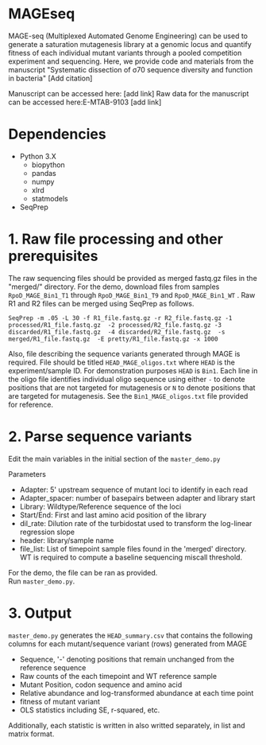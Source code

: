 # MAGEseq

MAGE-seq (Multiplexed Automated Genome Engineering) can be used to generate a saturation mutagenesis library at a genomic locus and quantify fitness of each individual mutant variants through a pooled competition experiment and sequencing. Here, we provide code and materials from the manuscript "Systematic dissection of σ70 sequence diversity and function in bacteria" [Add citation]    

Manuscript can be accessed here: [add link]
Raw data for the manuscript can be accessed here:E-MTAB-9103 [add link]


# Dependencies
- Python 3.X
    - biopython
    - pandas
    - numpy 
    - xlrd 
    - statmodels
- SeqPrep


# 1. Raw file processing and other prerequisites
The raw sequencing files should be provided as merged fastq.gz files in the "merged/" directory. For the demo, download files from samples `RpoD_MAGE_Bin1_T1` through `RpoD_MAGE_Bin1_T9` and `RpoD_MAGE_Bin1_WT` . Raw R1 and R2 files can be merged using SeqPrep as follows. 
```
SeqPrep -m .05 -L 30 -f R1_file.fastq.gz -r R2_file.fastq.gz -1 processed/R1_file.fastq.gz  -2 processed/R2_file.fastq.gz -3 discarded/R1_file.fastq.gz  -4 discarded/R2_file.fastq.gz  -s merged/R1_file.fastq.gz  -E pretty/R1_file.fastq.gz -x 1000
```
Also, file describing the sequence variants generated through MAGE is required. File should be titled `HEAD_MAGE_oligos.txt` where `HEAD` is the experiment/sample ID. For demonstration purposes `HEAD` is `Bin1`. Each line in the oligo file identifies individual oligo sequence using either `-` to denote positions that are not targeted for mutagenesis or `N` to denote positions that are targeted for mutagenesis. See the `Bin1_MAGE_oligos.txt` file provided for reference.

# 2. Parse sequence variants
Edit the main variables in the initial section of the `master_demo.py`

Parameters    
- Adapter: 5' upstream sequence of mutant loci to identify in each read 
- Adapter_spacer: number of basepairs between adapter and library start
- Library: Wildtype/Reference sequence of the loci
- Start/End: First and last amino acid position of the library
- dil_rate: Dilution rate of the turbidostat used to transform the log-linear regression slope
- header: library/sample name
- file_list: List of timepoint sample files found in the 'merged' directory. WT is required to compute a baseline sequencing miscall threshold.  

For the demo, the file can be ran as provided.  
Run `master_demo.py`.

# 3. Output
`master_demo.py` generates the `HEAD_summary.csv` that contains the following columns for each mutant/sequence variant (rows) generated from MAGE  
- Sequence, '-' denoting positions that remain unchanged from the reference sequence
- Raw counts of the each timepoint and WT reference sample
- Mutant Position, codon sequence and amino acid
- Relative abundance and log-transformed abundance at each time point
- fitness of mutant variant
- OLS statistics including SE, r-squared, etc. 

Additionally, each statistic is written in also writted separately, in list and matrix format.
